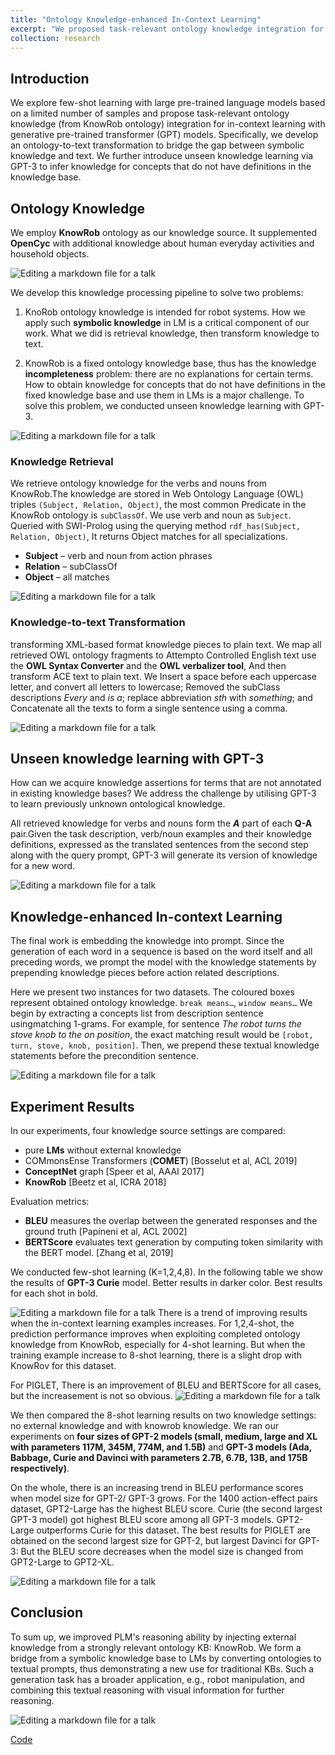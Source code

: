 ```yaml
---
title: "Ontology Knowledge-enhanced In-Context Learning"
excerpt: "We proposed task-relevant ontology knowledge integration for in-context learning with generative pre-trained language models (PLMs). Specifically, we developed an ontology-to-text transformation to bridge the gap between symbolic knowledge and text. We further introduce unseen knowledge learning via PLMs to infer knowledge for concepts that do not have definitions in the knowledge base. <br/><img src='/images/ACS-01.png'>"
collection: research
---
```


## Introduction

We explore few-shot learning with large pre-trained language models based on a limited number of samples and propose task-relevant ontology knowledge (from KnowRob ontology) integration for in-context learning with generative pre-trained transformer (GPT) models. Specifically, we develop an ontology-to-text transformation to bridge the gap between symbolic knowledge and text. We further introduce unseen knowledge learning via GPT-3 to infer knowledge for concepts that do not have definitions in the knowledge base.


## Ontology Knowledge

We employ **KnowRob** ontology as our knowledge source. It supplemented **OpenCyc** with additional knowledge about human everyday activities and household objects.

![Editing a markdown file for a talk](/images/ACS-02.png)

We develop this knowledge processing pipeline to solve two problems:
1. KnoRob ontology knowledge is intended for robot systems. How we apply such **symbolic knowledge** in LM is a critical component of our work. What we did is retrieval knowledge, then transform knowledge to text.

2. KnowRob is a fixed ontology knowledge base, thus has the knowledge **incompleteness** problem: there are no explanations for certain terms. How to obtain knowledge for concepts that do not have definitions in the fixed knowledge base and use them in LMs is a major challenge. To solve this problem, we conducted unseen knowledge learning with GPT-3.

![Editing a markdown file for a talk](/images/ACS-01.png)

### Knowledge Retrieval
We retrieve ontology knowledge for the verbs and nouns from KnowRob.The knowledge are stored in Web Ontology Language (OWL) triples `(Subject, Relation, Object)`, the most common Predicate in the KnowRob ontology is `subClassOf`. We use verb and noun as `Subject`. Queried with SWI-Prolog using the querying method `rdf_has(Subject, Relation, Object)`, It returns Object matches for all specializations.

* **Subject** – verb and noun from action phrases
* **Relation** – subClassOf
* **Object** – all matches

![Editing a markdown file for a talk](/images/ACS-04.png)

### Knowledge-to-text Transformation
transforming XML-based format knowledge pieces to plain text.
We map all retrieved OWL ontology fragments to Attempto Controlled English text use the **OWL Syntax Converter** and the **OWL verbalizer tool**,
And then transform ACE text to plain text. We Insert a space before each uppercase letter, and convert all letters to lowercase; Removed the subClass descriptions *Every* and *is a*; replace abbreviation *sth* with *something*; and Concatenate all the texts to form a single sentence using a comma.


![Editing a markdown file for a talk](/images/ACS-05.png)


## Unseen knowledge learning with GPT-3
How can we acquire knowledge assertions for terms that are not annotated in existing knowledge bases? We address the challenge by utilising GPT-3 to learn previously unknown ontological knowledge.

All retrieved knowledge for verbs and nouns form the ***A*** part of each **Q-A** pair.Given the task description,  verb/noun examples and their knowledge definitions, expressed as the translated sentences from the second step along with the query prompt, GPT-3 will generate its version of knowledge for a new word. 


![Editing a markdown file for a talk](/images/ACS-06.png)


## Knowledge-enhanced In-context Learning 

The final work is embedding the knowledge into prompt. Since the generation of each word in a sequence is based on the word itself and all preceding words, we prompt the model with the knowledge statements by prepending knowledge pieces before action related descriptions.

Here we present two instances for two datasets. The coloured boxes represent obtained ontology knowledge. `break means…`, `window means…`
We begin by extracting a concepts list from description sentence usingmatching 1-grams. For example, for sentence *The robot turns the stove knob to the on position*, the exact matching result would be `[robot, turn, stove, knob, position]`. Then, we prepend these textual knowledge statements before the precondition sentence. 

![Editing a markdown file for a talk](/images/ACS-07.png)


## Experiment Results

In our experiments, four knowledge source settings are compared:
* pure **LMs** without external knowledge 
* COMmonsEnse Transformers (**COMET**) [Bosselut et al, ACL 2019]
* **ConceptNet** graph  [Speer et al, AAAI 2017]
* **KnowRob** [Beetz et al, ICRA 2018]

Evaluation metrics: 
* **BLEU** measures the overlap between the generated responses and the ground truth [Papineni  et al, ACL 2002]
* **BERTScore** evaluates text generation by computing token similarity with the BERT model. [Zhang et al, 2019]


We conducted few-shot learning (K=1,2,4,8). In the following table we show the results of **GPT-3 Curie** model. Better results in darker color. Best results for each shot in bold.

![Editing a markdown file for a talk](/images/ACS-08.png)
There is a trend of improving results when the in-context learning examples increases. For 1,2,4-shot, the prediction performance improves when exploiting completed ontology knowledge from KnowRob, especially for 4-shot learning. But when the training example increase to 8-shot learning, there is a slight drop with KnowRov for this dataset. 


For PIGLET, There is an improvement of BLEU and BERTScore for all cases, but the increasement is not so obvious.
![Editing a markdown file for a talk](/images/ACS-09.png)


We then compared the 8-shot learning results on two knowledge settings: no external knowledge and with knowrob knowledge. We ran our experiments on **four sizes of GPT-2 models (small, medium, large and XL with parameters 117M, 345M, 774M, and 1.5B)** and  **GPT-3 models (Ada, Babbage, Curie and Davinci with parameters 2.7B, 6.7B, 13B, and 175B respectively)**. 

On the whole, there is an increasing trend in BLEU performance scores when model size for GPT-2/ GPT-3 grows.
For the 1400 action-effect pairs dataset, GPT2-Large has the highest BLEU score. Curie (the second largest GPT-3 model) got highest BLEU score among all GPT-3 models. GPT2-Large outperforms Curie for this dataset.
The best results for PIGLET are obtained on the second largest size for GPT-2, but largest Davinci for  GPT-3: But the BLEU score decreases when the model size is changed from GPT2-Large to GPT2-XL. 

![Editing a markdown file for a talk](/images/ACS-10.png)


## Conclusion

To sum up, we improved PLM's reasoning ability by injecting external  knowledge from a strongly relevant ontology KB: KnowRob. We form a bridge  from a symbolic knowledge base to LMs by converting ontologies to textual prompts, thus demonstrating a new use for traditional KBs. Such a generation task has a broader application, e.g., robot manipulation, and combining this textual reasoning with visual information for further reasoning.  

![Editing a markdown file for a talk](/images/ACS-11.png)


[Code](https://github.com/lfj95/action-effect-gp)

